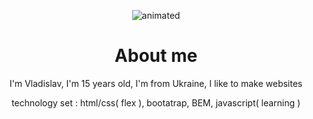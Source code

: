 <p align="center">
  <img src="https://github.com/nero-5-5/nero-5-5/blob/main/dazai-fl-732.gif" alt="animated" />
</p>


<h1 align="center">
About me
</h1>

<p align="center">
I'm Vladislav, I'm 15 years old, I'm from Ukraine, I like to make websites
</p>

<p align="center">
  technology set : html/css( flex ), bootatrap, BEM, javascript( learning )
</p>
